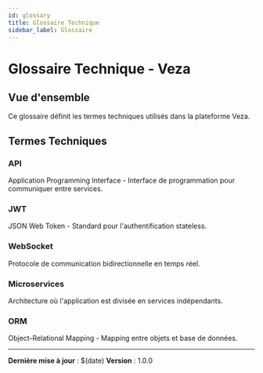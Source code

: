 ```yaml
---
id: glossary
title: Glossaire Technique
sidebar_label: Glossaire
---
```


# Glossaire Technique - Veza

## Vue d'ensemble

Ce glossaire définit les termes techniques utilisés dans la plateforme Veza.

## Termes Techniques

### API
Application Programming Interface - Interface de programmation pour communiquer entre services.

### JWT
JSON Web Token - Standard pour l'authentification stateless.

### WebSocket
Protocole de communication bidirectionnelle en temps réel.

### Microservices
Architecture où l'application est divisée en services indépendants.

### ORM
Object-Relational Mapping - Mapping entre objets et base de données.

---

**Dernière mise à jour** : $(date)
**Version** : 1.0.0 